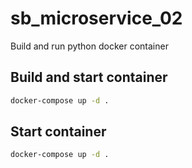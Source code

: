 # sb_microservice_02

Build and run python docker container

## Build and start container

```bash
docker-compose up -d .
```

## Start container

```bash
docker-compose up -d .
```

